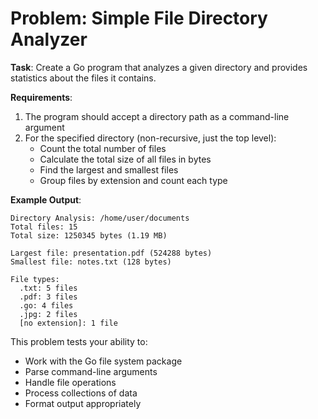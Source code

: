 # Problem: Simple File Directory Analyzer

**Task**: Create a Go program that analyzes a given directory and provides statistics about the files it contains.

**Requirements**:

1. The program should accept a directory path as a command-line argument
2. For the specified directory (non-recursive, just the top level):
   - Count the total number of files
   - Calculate the total size of all files in bytes
   - Find the largest and smallest files
   - Group files by extension and count each type

**Example Output**:

```
Directory Analysis: /home/user/documents
Total files: 15
Total size: 1250345 bytes (1.19 MB)

Largest file: presentation.pdf (524288 bytes)
Smallest file: notes.txt (128 bytes)

File types:
  .txt: 5 files
  .pdf: 3 files
  .go: 4 files
  .jpg: 2 files
  [no extension]: 1 file
```

This problem tests your ability to:

- Work with the Go file system package
- Parse command-line arguments
- Handle file operations
- Process collections of data
- Format output appropriately
